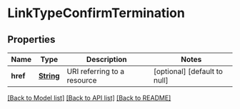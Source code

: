 # LinkTypeConfirmTermination
## Properties

Name | Type | Description | Notes
------------ | ------------- | ------------- | -------------
**href** | [**String**](string.md) | URI referring to a resource | [optional] [default to null]

[[Back to Model list]](../README.md#documentation-for-models) [[Back to API list]](../README.md#documentation-for-api-endpoints) [[Back to README]](../README.md)

